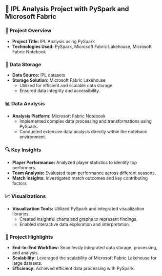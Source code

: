 ## 🏏 IPL Analysis Project with PySpark and Microsoft Fabric

### 📌 Project Overview
- **Project Title:** IPL Analysis using PySpark
- **Technologies Used:** PySpark, Microsoft Fabric Lakehouse, Microsoft Fabric Notebook

### 📂 Data Storage
- **Data Source:** IPL datasets
- **Storage Solution:** Microsoft Fabric Lakehouse
  - Utilized for efficient and scalable data storage.
  - Ensured data integrity and accessibility.

### 📊 Data Analysis
- **Analysis Platform:** Microsoft Fabric Notebook
  - Implemented complex data processing and transformations using PySpark.
  - Conducted extensive data analysis directly within the notebook environment.

### 🔍 Key Insights
- **Player Performance:** Analyzed player statistics to identify top performers.
- **Team Analysis:** Evaluated team performance across different seasons.
- **Match Insights:** Investigated match outcomes and key contributing factors.

### 📈 Visualizations
- **Visualization Tools:** Utilized PySpark and integrated visualization libraries.
  - Created insightful charts and graphs to represent findings.
  - Enabled interactive data exploration and interpretation.

### 🚀 Project Highlights
- **End-to-End Workflow:** Seamlessly integrated data storage, processing, and analysis.
- **Scalability:** Leveraged the scalability of Microsoft Fabric Lakehouse for large datasets.
- **Efficiency:** Achieved efficient data processing with PySpark.


